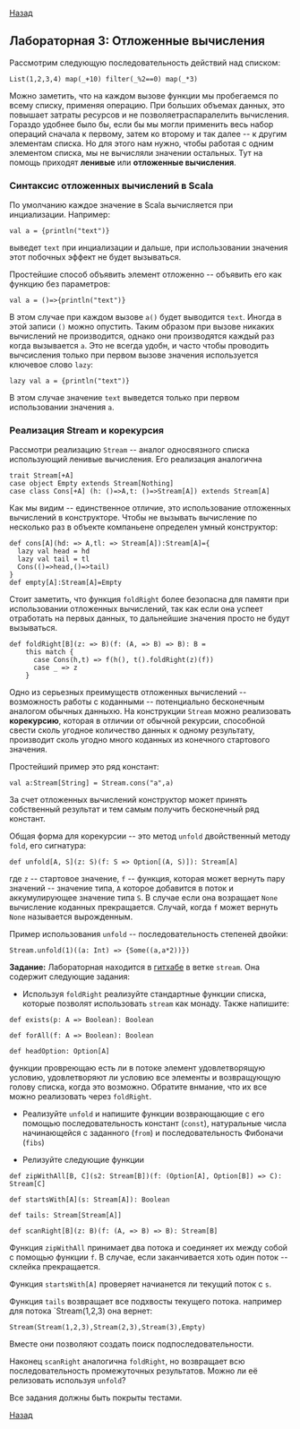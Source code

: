 [Назад](https://macs-club.github.io/ScalaLectures/index)
## Лабораторная 3: Отложенные вычисления

Рассмотрим следующую последовательность действий над списком:

```
List(1,2,3,4) map(_+10) filter(_%2==0) map(_*3)
```

Можно заметить, что на каждом вызове функции мы пробегаемся по всему списку, применяя операцию. При больших объемах данных, это повышает затраты ресурсов и не позволяетраспаралелить вычисления. Гораздо удобнее было бы, если бы мы могли применить весь набор операций сначала к первому, затем ко второму и так далее -- к другим элементам списка. Но для этого нам нужно, чтобы работая с одним элементом списка, мы не вычисляли значении остальных. Тут на помощь приходят __ленивые__ или __отложенные вычисления__.

### Синтаксис отложенных вычислений в Scala

По умолчанию каждое значение в Scala вычисляется при инциализации.
Например:

```
val a = {println("text")}
```

выведет `text` при инциализации и дальше, при использовании значения этот побочных эффект не будет вызываться.

Простейшие способ объявить элемент отложенно -- объявить его как функцию без параметров:

```
val a = ()=>{println("text")}
```

В этом случае при каждом вызове `a()` будет выводится `text`. Иногда в этой записи `()` можно опустить. Таким образом при вызове никаких вычислений не производится, однако они производятся каждый раз когда вызывается `a`. Это не всегда удобн, и часто чтобы проводить вычсисления только при первом вызове значения используется ключевое слово `lazy`:

```
lazy val a = {println("text")}
```

В этом случае значение `text` выведется только при первом использовании значения `a`.

### Реализация Stream и корекурсия

Рассмотри реализацию `Stream` -- аналог односвязного списка использующий ленивые вычисления. Его реализация аналогична

```
trait Stream[+A]
case object Empty extends Stream[Nothing]
case class Cons[+A] (h: ()=>A,t: ()=>Stream[A]) extends Stream[A]
```

Как мы видим -- единственное отличие, это использование отложенных вычислений в конструкторе.
Чтобы не вызывать вычисление по несколько раз в объекте компаньене определен умный конструктор:

```
def cons[A](hd: => A,tl: => Stream[A]):Stream[A]={
  lazy val head = hd
  lazy val tail = tl
  Cons(()=>head,()=>tail)
}
def empty[A]:Stream[A]=Empty
```
Стоит заметить, что функция `foldRight` более безопасна для памяти при использовании отложенных вычислений, так как если она успеет отработать на первых данных, то дальнейшие значения просто не будут вызываться.

```
def foldRight[B](z: => B)(f: (A, => B) => B): B =
    this match {
      case Cons(h,t) => f(h(), t().foldRight(z)(f))
      case _ => z
    }
```

Одно из серьезных преимуществ отложенных вычислений -- возможность работы с коданными -- потенциально бесконечным аналогом обычных данныхю. На конструкции `Stream` можно реализовать __корекурсию__, которая в отличии от обычной рекурсии, способной свести сколь угодное количество данных к одному результату, производит сколь угодно много коданных из конечного стартового значения.

Простейший пример это ряд констант:

```
val a:Stream[String] = Stream.cons("a",a)
```

За счет отложенных вычислений конструктор может принять собственный результат и тем самым получить бесконечный ряд констант.

Общая форма для корекурсии -- это метод `unfold` двойственный методу `fold`, его сигнатура:

```
def unfold[A, S](z: S)(f: S => Option[(A, S)]): Stream[A]
```

где `z` -- стартовое значение, `f` -- функция, которая может вернуть пару значений -- значение типа, `A` которое добавится в поток и аккумулирующее значение типа `S`. В случае если она возращает `None` вычисление коданных прекращается. Случай, когда `f` может вернуть `None` называется вырожденным.

Пример использования `unfold` -- последовательность степеней двойки:

```
Stream.unfold(1)((a: Int) => {Some((a,a*2))})
```

**Задание:** Лабораторная находится в [гитхабе](https://github.com/MaCS-Club/ScalaExercises) в ветке `stream`. Она содержит следующие задания:

* Используя `foldRight` реализуйте стандартные функции списка, которые позволят использовать `stream` как монаду. Также напишите:

```
def exists(p: A => Boolean): Boolean

def forAll(f: A => Boolean): Boolean

def headOption: Option[A]
```

функции провреющаю есть ли в потоке элемент удовлетворящую условию, удовлетворяют ли условию все элементы и возвращующую голову списка, когда это возможно. Обратите внмание, что их все можно реализовать через `foldRight`.

* Реализуйте `unfold` и напишите функции возврающающие с его помощью последовательность констант (`const`), натуральные числа начинающейся с заданного (`from`) и последовательность Фибоначи (`fibs`)

* Релизуйте следующие функции

```
def zipWithAll[B, C](s2: Stream[B])(f: (Option[A], Option[B]) => C): Stream[C]

def startsWith[A](s: Stream[A]): Boolean 

def tails: Stream[Stream[A]]

def scanRight[B](z: B)(f: (A, => B) => B): Stream[B] 
```

Функция `zipWithAll` принимает два потока и соединяет их между собой с помощью функции `f`. В случае, если заканчивается хоть один поток -- склейка прекращается.

Функция `startsWith[A]` проверяет начианется ли текущий поток с `s`.

Функция `tails` возвращает все подхвосты текущего потока. например для потока `Stream(1,2,3) она вернет:

```
Stream(Stream(1,2,3),Stream(2,3),Stream(3),Empty)
````

Вместе они позволяют создать поиск подпоследовательности.

Наконец `scanRight` аналогична `foldRight`, но возвращает всю последовательность промежуточных результатов. Можно ли её релизовать используя `unfold`?

Все задания должны быть покрыты тестами.

[Назад](https://macs-club.github.io/ScalaLectures/index)

